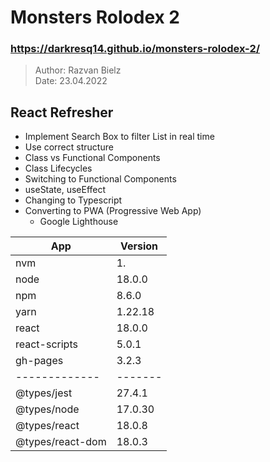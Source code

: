 # Monsters Rolodex 2
### https://darkresq14.github.io/monsters-rolodex-2/

> Author: Razvan Bielz  
> Date: 23.04.2022  

## React Refresher
- Implement Search Box to filter List in real time
- Use correct structure
- Class vs Functional Components
- Class Lifecycles
- Switching to Functional Components
- useState, useEffect
- Changing to Typescript
- Converting to PWA (Progressive Web App)
  - Google Lighthouse

| App              | Version |
| ---------------- | ------- |
| nvm              | 1.      |
| node             | 18.0.0  |
| npm              | 8.6.0   |
| yarn             | 1.22.18 |
| react            | 18.0.0  |
| react-scripts    | 5.0.1   |
| gh-pages         | 3.2.3   |
| -------------    | ------- |
| @types/jest      | 27.4.1  |
| @types/node      | 17.0.30 |
| @types/react     | 18.0.8  |
| @types/react-dom | 18.0.3  |
